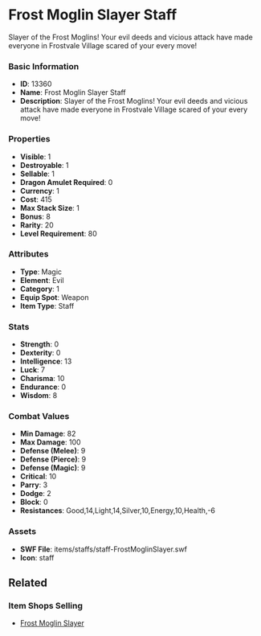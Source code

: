 # Frost Moglin Slayer Staff

Slayer of the Frost Moglins! Your evil deeds and vicious attack have made everyone in Frostvale Village scared of your every move!

### Basic Information

- **ID**: 13360
- **Name**: Frost Moglin Slayer Staff
- **Description**: Slayer of the Frost Moglins! Your evil deeds and vicious attack have made everyone in Frostvale Village scared of your every move!

### Properties

- **Visible**: 1
- **Destroyable**: 1
- **Sellable**: 1
- **Dragon Amulet Required**: 0
- **Currency**: 1
- **Cost**: 415
- **Max Stack Size**: 1
- **Bonus**: 8
- **Rarity**: 20
- **Level Requirement**: 80

### Attributes

- **Type**: Magic
- **Element**: Evil
- **Category**: 1
- **Equip Spot**: Weapon
- **Item Type**: Staff

### Stats

- **Strength**: 0
- **Dexterity**: 0
- **Intelligence**: 13
- **Luck**: 7
- **Charisma**: 10
- **Endurance**: 0
- **Wisdom**: 8

### Combat Values

- **Min Damage**: 82
- **Max Damage**: 100
- **Defense (Melee)**: 9
- **Defense (Pierce)**: 9
- **Defense (Magic)**: 9
- **Critical**: 10
- **Parry**: 3
- **Dodge**: 2
- **Block**: 0
- **Resistances**: Good,14,Light,14,Silver,10,Energy,10,Health,-6

### Assets

- **SWF File**: items/staffs/staff-FrostMoglinSlayer.swf
- **Icon**: staff

## Related

### Item Shops Selling

- [Frost Moglin Slayer](../item-shops/426-frost-moglin-slayer.md)

